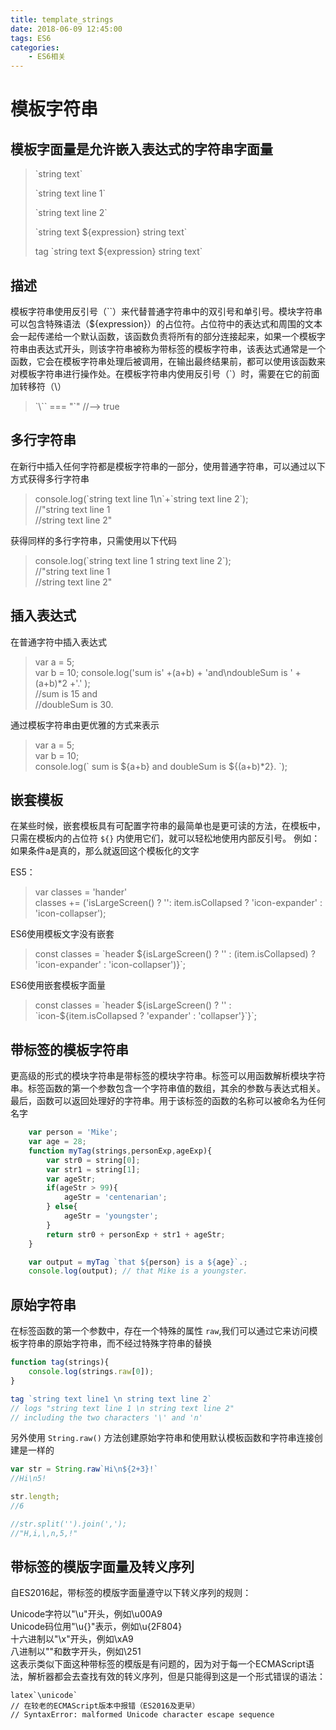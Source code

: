 ```yaml
---
title: template_strings
date: 2018-06-09 12:45:00
tags: ES6
categories: 
	- ES6相关
---
```


模板字符串
==============

模板字面量是允许嵌入表达式的字符串字面量
---------------------------------------

>\`string text`
>
>\`string text line 1`  
>
>\`string text line 2`
>
>\`string text ${expression} string text`
>
>tag \`string text ${expression} string text`

描述
-----------------

模板字符串使用反引号（\`\`）来代替普通字符串中的双引号和单引号。模块字符串可以包含特殊语法（${expression}）的占位符。占位符中的表达式和周围的文本会一起传递给一个默认函数，该函数负责将所有的部分连接起来，如果一个模板字符串由表达式开头，则该字符串被称为带标签的模板字符串，该表达式通常是一个函数，它会在模板字符串处理后被调用，在输出最终结果前，都可以使用该函数来对模板字符串进行操作处。在模板字符串内使用反引号（\`）时，需要在它的前面加转移符（\）

>\`\\`` === "\`" //--> true

多行字符串
---------------

在新行中插入任何字符都是模板字符串的一部分，使用普通字符串，可以通过以下方式获得多行字符串

>console.log(\`string text line 1\n\`+\`string text line 2\`);  
> //"string text line 1  
> //string text line 2"

获得同样的多行字符串，只需使用以下代码

>console.log(\`string text line 1 string text line 2\`);  
> //"string text line 1  
> //string text line 2"

插入表达式
------------------

在普通字符中插入表达式  

>var a = 5;  
var b = 10;
console.log('sum is' +(a+b) + 'and\ndoubleSum is ' + (a+b)*2 +'.' );  
//sum is 15 and  
//doubleSum is 30.

通过模板字符串由更优雅的方式来表示
>var a = 5;  
var b = 10;  
console.log(\` sum is ${a+b} and doubleSum is ${(a+b)*2}. \`);

嵌套模板
--------------

在某些时候，嵌套模板具有可配置字符串的最简单也是更可读的方法，在模板中，只需在模板内的占位符 `${}` 内使用它们，就可以轻松地使用内部反引号。 例如：如果条件a是真的，那么就返回这个模板化的文字

ES5：

>var classes = 'hander'  
classes += ('isLargeScreen() ? '': item.isCollapsed ? 'icon-expander' : 'icon-collapser');

ES6使用模板文字没有嵌套

>const classes = \`header ${isLargeScreen() ? '' : (item.isCollapsed) ? 'icon-expander' : 'icon-collapser')}\`;

ES6使用嵌套模板字面量

>const classes = \`header ${isLargeScreen() ? '' : \`icon-${item.isCollapsed ? 'expander' : 'collapser'}\`}\`;

带标签的模板字符串
------------------

更高级的形式的模块字符串是带标签的模块字符串。标签可以用函数解析模块字符串。标签函数的第一个参数包含一个字符串值的数组，其余的参数与表达式相关。最后，函数可以返回处理好的字符串。用于该标签的函数的名称可以被命名为任何名字

```javascript
    var person = 'Mike';  
    var age = 28;  
    function myTag(strings,personExp,ageExp){
        var str0 = string[0];
        var str1 = string[1];
        var ageStr;
        if(ageStr > 99){
            ageStr = 'centenarian';
        } else{
            ageStr = 'youngster';
        }
        return str0 + personExp + str1 + ageStr;
    }

    var output = myTag `that ${person} is a ${age}`.;
    console.log(output); // that Mike is a youngster.
```

原始字符串
-----------------

在标签函数的第一个参数中，存在一个特殊的属性 `raw`,我们可以通过它来访问模板字符串的原始字符串，而不经过特殊字符串的替换

```javascript
function tag(strings){
    console.log(strings.raw[0]);
}

tag `string text line1 \n string text line 2`
// logs "string text line 1 \n string text line 2"
// including the two characters '\' and 'n'
```

另外使用 `String.raw()` 方法创建原始字符串和使用默认模板函数和字符串连接创建是一样的  

```javascript
var str = String.raw`Hi\n${2+3}!`  
//Hi\n5!

str.length;
//6

//str.split('').join(',');
//"H,i,\,n,5,!"
```

带标签的模版字面量及转义序列
-------------------------

自ES2016起，带标签的模版字面量遵守以下转义序列的规则：

Unicode字符以"\u"开头，例如\u00A9  
Unicode码位用"\u{}"表示，例如\u{2F804}  
十六进制以"\x"开头，例如\xA9  
八进制以"\"和数字开头，例如\251  
这表示类似下面这种带标签的模版是有问题的，因为对于每一个ECMAScript语法，解析器都会去查找有效的转义序列，但是只能得到这是一个形式错误的语法：

    latex`\unicode`
    // 在较老的ECMAScript版本中报错（ES2016及更早）
    // SyntaxError: malformed Unicode character escape sequence